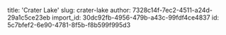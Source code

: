 title: 'Crater Lake'
slug: crater-lake
author: 7328c14f-7ec2-4511-a24d-29a1c5ce23eb
import_id: 30dc92fb-4956-479b-a43c-99fdf4ce4837
id: 5c7bfef2-6e90-4781-8f5b-f8b599f995d3
